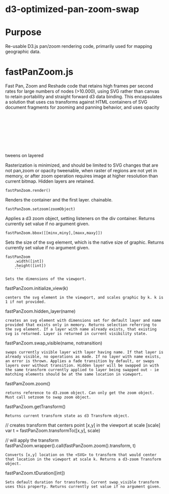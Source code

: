 # d3-optimized-pan-zoom-swap

# Purpose

Re-usable D3.js pan/zoom rendering code, primarily used for mapping geographic data.

# fastPanZoom.js

Fast Pan, Zoom and Reshade code that retains high frames per second rates for large numbers of nodes (>10.000), using SVG rather than canvas to retain portability and straight forward d3 data binding. This encapsulates a solution that uses css transforms against HTML containers of SVG document fragments for zooming and panning behavior, and uses opacity tweens on layered <SVG> nodes to render color changes. 

Rasterization is minimized, and should be limited to SVG changes that are not pan,zoom or opacity tweenable, when raster of regions are not yet in memory, or after zoom operation requires image at higher resolution than current bitmap. Hidden layers are retained.

```
fastPanZoom.render()
```

Renders the container and the first layer. chainable. 

```
fastPanZoom.setzoom(zoomObject)
```

Applies a d3 zoom object, setting listeners on the div container. Returns currently set value if no argument given.

```
fastPanZoom.bbox([[minx,miny],[maxx,maxy]])
```

Sets the size of the svg element, which is the native size of graphic. Returns currently set value if no argument given.

```
fastPanZoom
    .width([int])
    .height([int])
    ```

Sets the dimensions of the viewport.
```
  fastPanZoom.initialize_view(k)
```
centers the svg element in the viewport, and scales graphic by k. k is 1 if not provided.
```
  fastPanZoom.hidden_layer(name)
```
creates an svg element with dimensions set for default layer and name provided that exists only in memory. Returns selection referring to the svg element. If a layer with name already exists, that existing svg is returned. Layer is returned in current visibility state.
```
  fastPanZoom.swap_visible(name, notransition)
```
swaps currently visible layer with layer having name. If that layer is already visible, no operations as made. If no layer with name exists, an error is thrown. Applies a fade transition by default, or swaps layers over without transition. Hidden layer will be swapped in with the same transform currently applied to layer being swapped out - ie matching elements should be at the same location in viewport.

```
  fastPamZoom.zoom()
```
returns reference to d3.zoom object. Can only get the zoom object. Must call setzoom to swap zoom object.

```
fastPanZoom.getTransform()
```
Returns current transform state as d3 Transform object.

```
// creates transform that centers point [x,y] in the viewport at scale [scale]
var t = fastPanZoom.transformTo([x,y], scale)

// will apply the transform
fastPanZoom.wrapper().call(fastPanZoom.zoom().transform, t)
```
Converts [x,y] location on the <SVG> to transform that would center that location in the viewport at scale k. Returns a d3-zoom Transform object.

```
fastPanZoom.tDuration([int])
```
Sets default duration for transforms. Current swap_visible transform uses this property. Returns currently set value if no argument given.


